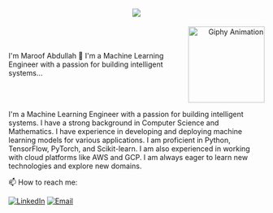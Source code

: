 <h1 align="center">
  <a href="https://git.io/typing-svg">
    <img src="https://readme-typing-svg.herokuapp.com/?lines=Hello,+There!+👋;This+is+Maroof+Abdullah....;Nice+to+meet+you!&center=true&size=30&color=F70E36&font=Roboto&width=435&height=70">
  </a>
</h1>

<div style="display: flex; align-items: center; justify-content: space-between;">
  <div>
    I'm Maroof Abdullah 👋  
    I'm a Machine Learning Engineer with a passion for building intelligent systems...
  </div>
  <div align="right">
    <img src="https://media.giphy.com/media/2IudUHdI075HL02Pkk/giphy.gif" alt="Giphy Animation" width="150">
  </div>
</div>










I'm a Machine Learning Engineer with a passion for building intelligent systems. I have a strong background in Computer Science and Mathematics. I have experience in developing and deploying machine learning models for various applications. I am proficient in Python, TensorFlow, PyTorch, and Scikit-learn. I am also experienced in working with cloud platforms like AWS and GCP. I am always eager to learn new technologies and explore new domains.

📫 How to reach me:

[![LinkedIn](
https://img.shields.io/badge/LinkedIn-0077B5?style=for-the-badge&logo=linkedin&logoColor=white)](https://www.linkedin.com/in/Maroof-abdullah/)
[![Email](
https://img.shields.io/badge/Email-D14836?style=for-the-badge&logo=gmail&logoColor=white)](mailto:maroofabdullah0402@gmail.com)




